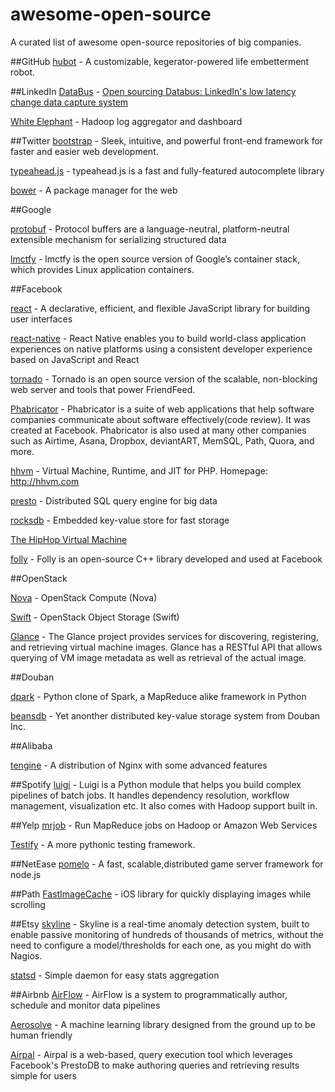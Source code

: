 # awesome-open-source
A curated list of awesome open-source repositories of big companies.

##GitHub
[hubot](https://github.com/github/hubot) - A customizable, kegerator-powered life embetterment robot.

##LinkedIn
[DataBus](https://github.com/linkedin/databus) - [Open sourcing Databus: LinkedIn's low latency change data capture system](http://engineering.linkedin.com/data-replication/open-sourcing-databus-linkedins-low-latency-change-data-capture-system)

[White Elephant](https://github.com/linkedin/white-elephant) - Hadoop log aggregator and dashboard

##Twitter
[bootstrap](https://github.com/twitter/bootstrap) - Sleek, intuitive, and powerful front-end framework for faster and easier web development.

[typeahead.js](https://github.com/twitter/typeahead.js) - typeahead.js is a fast and fully-featured autocomplete library

[bower](https://github.com/twitter/bower) - A package manager for the web

##Google

[protobuf](https://github.com/google/protobuf) - Protocol buffers are a language-neutral, platform-neutral extensible mechanism for serializing structured data

[lmctfy](https://github.com/google/lmctfy) - lmctfy is the open source version of Google’s container stack, which provides Linux application containers.

##Facebook

[react](https://github.com/facebook/react) - A declarative, efficient, and flexible JavaScript library for building user interfaces

[react-native](https://github.com/facebook/react-native) - React Native enables you to build world-class application experiences on native platforms using a consistent developer experience based on JavaScript and React

[tornado](https://github.com/facebook/tornado) - Tornado is an open source version of the scalable, non-blocking web server and tools that power FriendFeed.

[Phabricator](https://github.com/facebook/phabricator) - Phabricator is a suite of web applications that help software companies communicate about software effectively(code review). It was created at Facebook. Phabricator is also used at many other companies such as Airtime, Asana, Dropbox, deviantART, MemSQL, Path, Quora, and more.

[hhvm](https://github.com/facebook/hhvm) - Virtual Machine, Runtime, and JIT for PHP. Homepage: http://hhvm.com

[presto](https://github.com/facebook/presto) - Distributed SQL query engine for big data

[rocksdb](https://github.com/facebook/rocksdb) - Embedded key-value store for fast storage

[The HipHop Virtual Machine](https://www.facebook.com/note.php?note_id=10150415177928920)

[folly](https://github.com/facebook/folly) - Folly is an open-source C++ library developed and used at Facebook

##OpenStack

[Nova](https://github.com/openstack/nova) - OpenStack Compute (Nova)

[Swift](https://github.com/openstack/swift) - OpenStack Object Storage (Swift)

[Glance](https://github.com/openstack/glance) - The Glance project provides services for discovering, registering, and retrieving virtual machine images. Glance has a RESTful API that allows querying of VM image metadata as well as retrieval of the actual image.

##Douban

[dpark](https://github.com/douban/dpark) - Python clone of Spark, a MapReduce alike framework in Python

[beansdb](https://github.com/douban/beansdb) - Yet anonther distributed key-value storage system from Douban Inc.

##Alibaba

[tengine](https://github.com/alibaba/tengine) - A distribution of Nginx with some advanced features

##Spotify
[luigi](https://github.com/spotify/luigi) - Luigi is a Python module that helps you build complex pipelines of batch jobs. It handles dependency resolution, workflow management, visualization etc. It also comes with Hadoop support built in.

##Yelp
[mrjob](https://github.com/Yelp/mrjob) - Run MapReduce jobs on Hadoop or Amazon Web Services

[Testify](https://github.com/Yelp/Testify) - A more pythonic testing framework.

##NetEase
[pomelo](https://github.com/NetEase/pomelo) - A fast, scalable,distributed game server framework for node.js

##Path
[FastImageCache](https://github.com/path/FastImageCache) - iOS library for quickly displaying images while scrolling

##Etsy
[skyline](https://github.com/etsy/skyline) - Skyline is a real-time anomaly detection system, built to enable passive monitoring of hundreds of thousands of metrics, without the need to configure a model/thresholds for each one, as you might do with Nagios.

[statsd](https://github.com/etsy/statsd) - Simple daemon for easy stats aggregation

##Airbnb
[AirFlow](https://github.com/airbnb/airflow) - AirFlow is a system to programmatically author, schedule and monitor data pipelines

[Aerosolve](https://github.com/airbnb/aerosolve) - A machine learning library designed from the ground up to be human friendly

[Airpal](https://github.com/airbnb/airpal) - Airpal is a web-based, query execution tool which leverages Facebook's PrestoDB to make authoring queries and retrieving results simple for users
